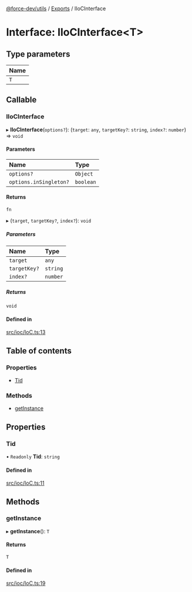 [@force-dev/utils](../README.md) / [Exports](../modules.md) / IIoCInterface

# Interface: IIoCInterface<T\>

## Type parameters

| Name |
| :------ |
| `T` |

## Callable

### IIoCInterface

▸ **IIoCInterface**(`options?`): (`target`: `any`, `targetKey?`: `string`, `index?`: `number`) => `void`

#### Parameters

| Name | Type |
| :------ | :------ |
| `options?` | `Object` |
| `options.inSingleton?` | `boolean` |

#### Returns

`fn`

▸ (`target`, `targetKey?`, `index?`): `void`

##### Parameters

| Name | Type |
| :------ | :------ |
| `target` | `any` |
| `targetKey?` | `string` |
| `index?` | `number` |

##### Returns

`void`

#### Defined in

[src/ioc/IoC.ts:13](https://github.com/epifanovmd/utils/blob/de50c77/src/ioc/IoC.ts#L13)

## Table of contents

### Properties

- [Tid](IIoCInterface.md#tid)

### Methods

- [getInstance](IIoCInterface.md#getinstance)

## Properties

### Tid

• `Readonly` **Tid**: `string`

#### Defined in

[src/ioc/IoC.ts:11](https://github.com/epifanovmd/utils/blob/de50c77/src/ioc/IoC.ts#L11)

## Methods

### getInstance

▸ **getInstance**(): `T`

#### Returns

`T`

#### Defined in

[src/ioc/IoC.ts:19](https://github.com/epifanovmd/utils/blob/de50c77/src/ioc/IoC.ts#L19)
